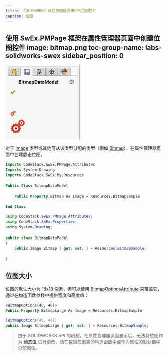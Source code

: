 ```yaml
---
title:  SOLIDWORKS 属性管理器页面中的位图控件
caption: 位图
---
```

 使用 SwEx.PMPage 框架在属性管理器页面中创建位图控件
image: bitmap.png
toc-group-name: labs-solidworks-swex
sidebar_position: 0
---
![位图控件](bitmap.png)

对于 [Image](https://docs.microsoft.com/en-us/dotnet/api/system.drawing.image?view=netframework-4.8) 类型或其他可从该类型分配的类型（例如 [Bitmap](https://docs.microsoft.com/en-us/dotnet/api/system.drawing.bitmap?view=netframework-4.8)），在属性管理器页面中创建静态位图。

~~~vb
Imports CodeStack.SwEx.PMPage.Attributes
Imports System.Drawing
Imports CodeStack.SwEx.My.Resources

Public Class BitmapDataModel

    Public Property Bitmap As Image = Resources.BitmapSample

End Class
~~~


~~~cs
using CodeStack.SwEx.PMPage.Attributes;
using CodeStack.SwEx.Properties;
using System.Drawing;

public class BitmapDataModel
{
    public Image Bitmap { get; set; } = Resources.BitmapSample;

}
~~~

## 位图大小

位图的默认大小为 18x18 像素，但可以使用 [BitmapOptionsAttribute](https://docs.codestack.net/swex/pmpage/html/T_CodeStack_SwEx_PMPage_Attributes_BitmapOptionsAttribute.htm) 来覆盖它，通过在构造函数参数中提供宽度和高度值：

~~~vb
<BitmapOptions(48, 48)>
Public Property BitmapLarge As Image = Resources.BitmapSample
~~~

~~~cs
[BitmapOptions(48, 48)]
public Image BitmapLarge { get; set; } = Resources.BitmapSample;
~~~

> 由于 SOLIDWORKS API 的限制，在属性管理器页面显示后，无法将位图作为 [动态值](/docs/codestack/labs/solidworks/swex/pmpage/controls/dynamic-values/) 进行更改。请在数据模型类的构造函数中或作为属性的默认值中分配图像。